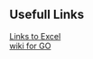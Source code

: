 ## Usefull Links

[Links to Excel](https://github.com/aswjh/excel)   
[wiki for GO](https://github.com/golang/go/wiki)    

